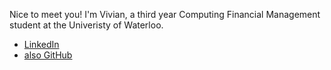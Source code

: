Nice to meet you! I'm Vivian, a third year Computing Financial Management student at the Univeristy of Waterloo.


* [LinkedIn](https://www.linkedin.com/in/vivianvg/)
* [also GitHub](https://github.com/vivianvg)
